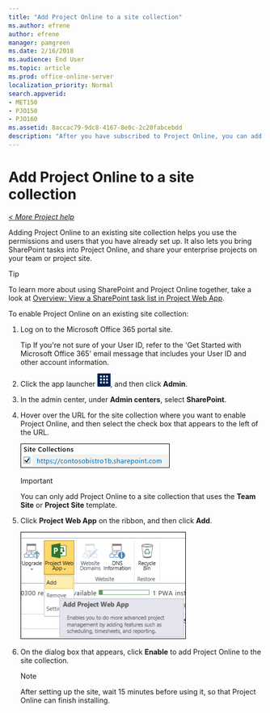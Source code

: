 ```yaml
---
title: "Add Project Online to a site collection"
ms.author: efrene
author: efrene
manager: pamgreen
ms.date: 2/16/2018
ms.audience: End User
ms.topic: article
ms.prod: office-online-server
localization_priority: Normal
search.appverid:
- MET150
- PJO150
- PJO160
ms.assetid: 8accac79-9dc8-4167-8e0c-2c20fabcebdd
description: "After you have subscribed to Project Online, you can add it to an existing site collection."
---
```


# Add Project Online to a site collection

 *[\< More Project help](project-help.md)* 
  
Adding Project Online to an existing site collection helps you use the permissions and users that you have already set up. It also lets you bring SharePoint tasks into Project Online, and share your enterprise projects on your team or project site.
  
> [!TIP]
> To learn more about using SharePoint and Project Online together, take a look at [Overview: View a SharePoint task list in Project Web App](https://support.office.com/article/720757ef-545c-4635-98f9-c231d662561b). 
  
To enable Project Online on an existing site collection:
  
1. Log on to the Microsoft Office 365 portal site.
    
    Tip If you're not sure of your User ID, refer to the 'Get Started with Microsoft Office 365' email message that includes your User ID and other account information.
    
2. Click the app launcher ![The app launcher icon in Office 365](media/7502f4ec-3c9a-435d-a7b4-b9cda85189a7.png), and then click **Admin**.
    
3. In the admin center, under **Admin centers**, select **SharePoint**.
    
4. Hover over the URL for the site collection where you want to enable Project Online, and then select the check box that appears to the left of the URL.
    
    ![Site Collections check box](media/fa112993-ceb2-44c4-9884-07897ebc9315.png)
  
    > [!IMPORTANT]
    > You can only add Project Online to a site collection that uses the **Team Site** or **Project Site** template. 
  
5. Click **Project Web App** on the ribbon, and then click **Add**.
    
    ![Project Web App \> Add](media/93785041-1596-4369-9c36-ac5228a68eac.png)
  
6. On the dialog box that appears, click **Enable** to add Project Online to the site collection. 
    
    > [!NOTE]
    > After setting up the site, wait 15 minutes before using it, so that Project Online can finish installing. 
  

